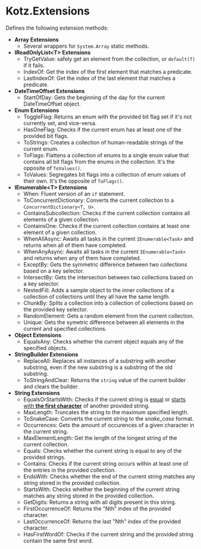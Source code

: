 # Kotz.Extensions

Defines the following extension methods:

- **Array Extensions**
    - Several wrappers for `System.Array` static methods.
- **IReadOnlyList\<T> Extensions**
    - TryGetValue: safely get an element from the collection, or `default(T)` if it fails.
    - IndexOf: Get the index of the first element that matches a predicate.
    - LastIndexOf: Get the index of the last element that matches a predicate.
- **DateTimeOffset Extensions**
    - StartOfDay: Gets the beginning of the day for the current DateTimeOffset object.
- **Enum Extensions**
    - ToggleFlag: Returns an enum with the provided bit flag set if it's not currently set, and vice-versa.
    - HasOneFlag: Checks if the current enum has at least one of the provided bit flags.
    - ToStrings: Creates a collection of human-readable strings of the current enum.
    - ToFlags: Flattens a collection of enums to a single enum value that contains all bit flags from the enums in the collection. It's the opposite of `ToValues()`.
    - ToValues: Segregates bit flags into a collection of enum values of their own. It's the opposite of `ToFlags()`.
- **IEnumerable\<T> Extensions**
    - When: Fluent version of an `if` statement.
    - ToConcurrentDictionary: Converts the current collection to a `ConcurrentDictionary<T, U>`.
    - ContainsSubcollection: Checks if the current collection contains all elements of a given collection.
    - ContainsOne: Checks if the current collection contains at least one element of a given collection.
    - WhenAllAsync: Awaits all tasks in the current `IEnumerable<Task>` and returns when all of them have completed.
    - WhenAnyAsync: Awaits all tasks in the current `IEnumerable<Task>` and returns when any of them have completed.
    - ExceptBy: Gets the symmetric difference between two collections based on a key selector.
    - IntersectBy: Gets the intersection between two collections based on a key selector.
    - NestedFill: Adds a sample object to the inner collections of a collection of collections until they all have the same length.
    - ChunkBy: Splits a collection into a collection of collections based on the provided key selector.
    - RandomElement: Gets a random element from the current collection.
    - Unique: Gets the symetric difference between all elements in the current and specified collections.
- **Object Extensions**
    - EqualsAny: Checks whether the current object equals any of the specified objects.
- **StringBuilder Extensions**
    - ReplaceAll: Replaces all instances of a substring with another substring, even if the new substring is a substring of the old substring.
    - ToStringAndClear: Returns the `string` value of the current builder and clears the builder.
- **String Extensions**
    - EqualsOrStartsWith: Checks if the current string is <u>equal</u> or <u>starts with **the first character**</u> of another provided string.
    - MaxLength: Truncates the string to the maximum specified length.
    - ToSnakeCase: Converts the current string to the *snake_case* format.
    - Occurrences: Gets the amount of occurences of a given character in the current string.
    - MaxElementLength: Get the length of the longest string of the current collection.
    - Equals: Checks whether the current string is equal to any of the provided strings.
    - Contains: Checks if the current string occurs within at least one of the entries in the provided collection.
    - EndsWith: Checks whether the end of the current string matches any string stored in the provided collection.
    - StartsWith: Checks whether the beginning of the current string matches any string stored in the provided collection.
    - GetDigits: Returns a string with all digits present in this string.
    - FirstOccurrenceOf: Returns the "Nth" index of the provided character.
    - LastOccurrenceOf: Returns the last "Nth" index of the provided character.
    - HasFirstWordOf: Checks if the current string and the provided string contain the same first word.